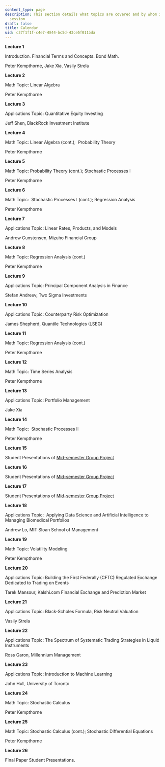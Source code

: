 ```yaml
---
content_type: page
description: This section details what topics are covered and by whom in each class
  session
draft: false
title: Calendar
uid: c37f1f1f-c4e7-4844-bc5d-43ce5f011bda
---
```

**Lecture 1**

Introduction. Financial Terms and Concepts. Bond Math.

Peter Kempthorne, Jake Xia, Vasily Strela

**Lecture 2**

Math Topic: Linear Algebra

Peter Kempthorne

**Lecture 3**

Applications Topic: Quantitative Equity Investing 

Jeff Shen, BlackRock Investment Institute

**Lecture 4**

Math Topic: Linear Algebra (cont.);  Probability Theory

Peter Kempthorne

**Lecture 5**

Math Topic: Probability Theory (cont.); Stochastic Processes I

Peter Kempthorne

**Lecture 6**

Math Topic:  Stochastic Processes I (cont.); Regression Analysis

Peter Kempthorne

**Lecture 7**

Applications Topic: Linear Rates, Products, and Models

Andrew Gunstensen, Mizuho Financial Group

**Lecture 8**

Math Topic: Regression Analysis (cont.)

Peter Kempthorne

**Lecture 9**

Applications Topic: Principal Component Analysis in Finance 

Stefan Andreev, Two Sigma Investments

**Lecture 10**

Applications Topic: Counterparty Risk Optimization

James Shepherd, Quantile Technologies (LSEG)

**Lecture 11**

Math Topic: Regression Analysis (cont.)

Peter Kempthorne

**Lecture 12**

Math Topic: Time Series Analysis

Peter Kempthorne

**Lecture 13**

Applications Topic: Portfolio Management

Jake Xia

**Lecture 14**

Math Topic:  Stochastic Processes II 

Peter Kempthorne

**Lecture 15**

Student Presentations of [Mid-semester Group Project](https://draft.ocw.mit.edu/courses/18-642-topics-in-mathematics-with-applications-in-finance-fall-2024/pages/group-project/)

**Lecture 16**

Student Presentations of [Mid-semester Group Project](https://draft.ocw.mit.edu/courses/18-642-topics-in-mathematics-with-applications-in-finance-fall-2024/pages/group-project/)

**Lecture 17**

Student Presentations of [Mid-semester Group Project](https://draft.ocw.mit.edu/courses/18-642-topics-in-mathematics-with-applications-in-finance-fall-2024/pages/group-project/)

**Lecture 18**

Applications Topic:  Applying Data Science and Artificial Intelligence to Managing Biomedical Portfolios

Andrew Lo, MIT Sloan School of Management

**Lecture 19**

Math Topic: Volatility Modeling 

Peter Kempthorne

**Lecture 20**

Applications Topic: Building the First Federally (CFTC) Regulated Exchange Dedicated to Trading on Events

Tarek Mansour, Kalshi.com Financial Exchange and Prediction Market 

**Lecture 21**

Applications Topic: Black-Scholes Formula, Risk Neutral Valuation

Vasily Strela

**Lecture 22**

Applications Topic: The Spectrum of Systematic Trading Strategies in Liquid Instruments

Ross Garon, Millennium Management

**Lecture 23**

Applications Topic: Introduction to Machine Learning

John Hull, University of Toronto

**Lecture 24**

Math Topic: Stochastic Calculus

Peter Kempthorne

**Lecture 25**

Math Topic: Stochastic Calculus (cont.); Stochastic Differential Equations 

Peter Kempthorne

**Lecture 26**

Final Paper Student Presentations.